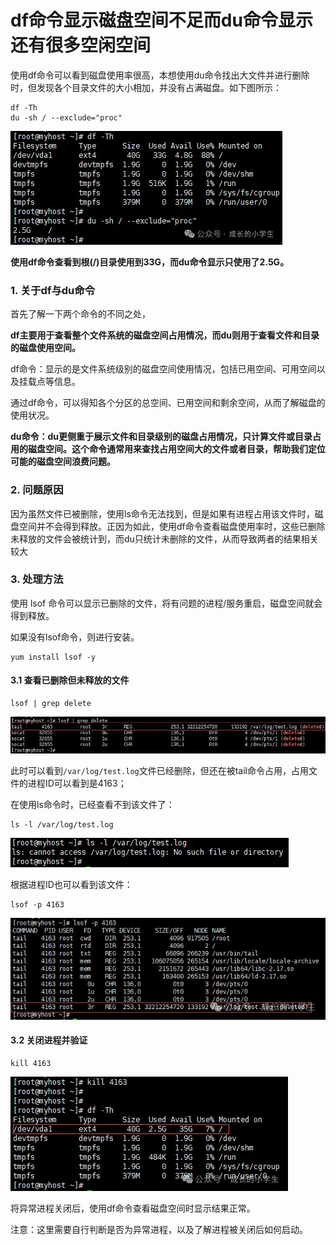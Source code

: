 # df命令显示磁盘空间不足而du命令显示还有很多空闲空间


使用df命令可以看到磁盘使用率很高，本想使用du命令找出大文件并进行删除时，但发现各个目录文件的大小相加，并没有占满磁盘。如下图所示：

```
df -Th
du -sh / --exclude="proc"
```

![Alt Image Text](../images/chap8_36_1.png "Body image")


**使用df命令查看到根(/)目录使用到33G，而du命令显示只使用了2.5G。**

### 1. 关于df与du命令

首先了解一下两个命令的不同之处，

**df主要用于查看整个文件系统的磁盘空间占用情况，而du则用于查看文件和目录的磁盘使用空间。**

df命令：显示的是文件系统级别的磁盘空间使用情况，包括已用空间、可用空间以及挂载点等信息。

通过df命令，可以得知各个分区的总空间、已用空间和剩余空间，从而了解磁盘的使用状况。


**du命令：du更侧重于展示文件和目录级别的磁盘占用情况，只计算文件或目录占用的磁盘空间。这个命令通常用来查找占用空间大的文件或者目录，帮助我们定位可能的磁盘空间浪费问题。**

### 2. 问题原因

因为虽然文件已被删除，使用ls命令无法找到，但是如果有进程占用该文件时，磁盘空间并不会得到释放。正因为如此，使用df命令查看磁盘使用率时，这些已删除未释放的文件会被统计到，而du只统计未删除的文件，从而导致两者的结果相关较大

### 3. 处理方法

使用 lsof 命令可以显示已删除的文件，将有问题的进程/服务重启，磁盘空间就会得到释放。

如果没有lsof命令，则进行安装。

```
yum install lsof -y
```

#### 3.1 查看已删除但未释放的文件

```
lsof | grep delete
```

![Alt Image Text](../images/chap8_36_2.png "Body image")

此时可以看到`/var/log/test.log`文件已经删除，但还在被tail命令占用，占用文件的进程ID可以看到是4163；

在使用ls命令时，已经查看不到该文件了：

```
ls -l /var/log/test.log
```

![Alt Image Text](../images/chap8_36_3.png "Body image")

根据进程ID也可以看到该文件：

```
lsof -p 4163
```

![Alt Image Text](../images/chap8_36_4.png "Body image")

#### 3.2 关闭进程并验证

```
kill 4163
```

![Alt Image Text](../images/chap8_36_5.png "Body image")

将异常进程关闭后，使用df命令查看磁盘空间时显示结果正常。

注意：这里需要自行判断是否为异常进程，以及了解进程被关闭后如何启动。